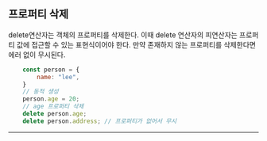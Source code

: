 ## 프로퍼티 삭제

delete연산자는 객체의 프로퍼티를 삭제한다. 이때 delete 연산자의 피연산자는 프로퍼티 값에 접근할 수 있는 표현식이어야 한다. 만약 존재하지 않는 프로퍼티를 삭제한다면 에러 없이 무시된다.

```javascript
    const person = {
        name: "lee",
    }
    // 동적 생성
    person.age = 20;
    // age 프로퍼티 삭제
    delete person.age;
    delete person.address; // 프로퍼티가 없어서 무시
```
<hr><br>